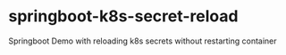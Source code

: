 # springboot-k8s-secret-reload
Springboot Demo with reloading k8s secrets without restarting container
